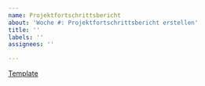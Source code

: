 ```yaml
---
name: Projektfortschrittsbericht
about: 'Woche #: Projektfortschrittsbericht erstellen'
title: ''
labels: ''
assignees: ''

---
```


[Template](https://github.com/WayMatcher/ProjectPlanning/blob/main/Templates/Projektstatusbericht.md)
